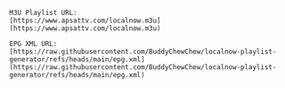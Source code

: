     M3U Playlist URL:
    [https://www.apsattv.com/localnow.m3u](https://www.apsattv.com/localnow.m3u)

    EPG XML URL:
    [https://raw.githubusercontent.com/BuddyChewChew/localnow-playlist-generator/refs/heads/main/epg.xml](https://raw.githubusercontent.com/BuddyChewChew/localnow-playlist-generator/refs/heads/main/epg.xml)
